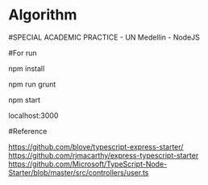 # Algorithm


#SPECIAL ACADEMIC PRACTICE - UN Medellin - NodeJS

#For run

npm install

npm run grunt

npm start

localhost:3000

#Reference

https://github.com/blove/typescript-express-starter/ https://github.com/rjmacarthy/express-typescript-starter https://github.com/Microsoft/TypeScript-Node-Starter/blob/master/src/controllers/user.ts
